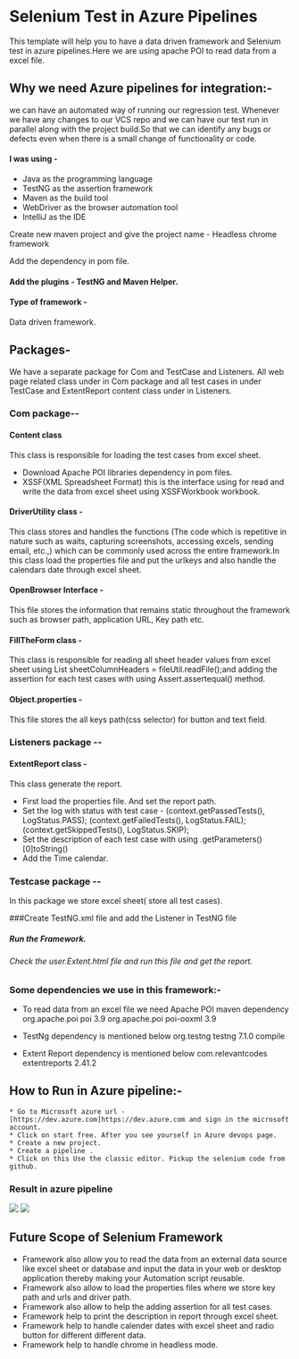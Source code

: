 # Selenium Test in Azure Pipelines
This template will help you to have a data driven framework and Selenium test in azure pipelines.Here we are using apache POI to read data from a excel file. 
## Why we need Azure pipelines for integration:-
we can have an automated way of running our regression test.  Whenever we have any changes to our VCS repo and we can have our test run in parallel along with the project build.So that we can identify  any bugs or defects even when there is a small change of functionality or code.
#### I was using - 
* Java as the programming language
* TestNG as the assertion framework
* Maven as the build tool
* WebDriver as the browser automation tool
* IntelliJ as the IDE

Create new maven project and give the project name - Headless chrome framework

Add the dependency in pom file.

#### Add the plugins - TestNG and Maven Helper.
#### Type of framework - 
Data driven framework.
## Packages- 
We have a separate package for Com and TestCase and Listeners. All web page related class  under in Com package and all test cases  in under TestCase and ExtentReport content class under in Listeners. 
### Com package--
#### Content class
This class is responsible for loading the test cases from excel sheet.
  * Download Apache POI libraries dependency in pom files.
  * XSSF(XML Spreadsheet Format) this is the interface using for read and write the data from excel sheet using XSSFWorkbook workbook.

#### DriverUtility class - 
This class stores and handles the functions (The code which is repetitive in nature such as waits, capturing screenshots, accessing excels, sending email, etc.,) which can be commonly used across the entire framework.In this class load the properties file and put the urlkeys and also handle the calendars date through excel sheet.
#### OpenBrowser Interface - 
This file stores the information that remains static throughout the framework such as browser path, application URL, Key path etc.
#### FillTheForm class - 
This class is responsible for reading all sheet header values from excel sheet using List<SheetColumnHeader> sheetColumnHeaders = fileUtil.readFile();and adding the assertion for each test cases with using Assert.assertequal() method.
#### Object.properties - 
This file stores the all keys path(css selector) for button and text field.

### Listeners package --
#### ExtentReport class - 
This class generate the report.
  * First load the properties file. And set the report path.
  * Set the log with status with test case - 
    (context.getPassedTests(), LogStatus.PASS);
    (context.getFailedTests(), LogStatus.FAIL);
    (context.getSkippedTests(), LogStatus.SKIP);
  * Set the description of each test case with using  .getParameters()[0]toString()
  * Add the Time calendar.

### Testcase package --
In this package we store excel sheet( store all test cases).

###Create TestNG.xml file and add the Listener in TestNG file
<listeners>
   <listener class-name="Listeners.ExtentReport"/>
</listeners>

##### Run the Framework.
###### Check the user.Extent.html file and run this file and get the report.

### Some dependencies we use in this framework:-
* To read data from an excel file we need Apache POI maven dependency
	<dependency>
	   	<groupId>org.apache.poi</groupId>
	   		<artifactId>poi</artifactId>
	   		<version>3.9</version>
	</dependency>
	<dependency>
	   		<groupId>org.apache.poi</groupId>
	   		<artifactId>poi-ooxml</artifactId>
	   		<version>3.9</version>
	</dependency>
* TestNg dependency is mentioned below
	<dependency>
	   		<groupId>org.testng</groupId>
	   		<artifactId>testng</artifactId>
	   		<version>7.1.0</version>
	   		<scope>compile</scope>
	</dependency>

* Extent Report dependency is mentioned below
	<dependency>
		<groupId>com.relevantcodes</groupId>
	        <artifactId>extentreports</artifactId>
	        <version>2.41.2</version>
	</dependency>

## How to Run in Azure pipeline:-	

	* Go to Microsoft azure url - [https://dev.azure.com]https://dev.azure.com and sign in the microsoft account.
	* Click on start free. After you see yourself in Azure devops page.
	* Create a new project.
	* Create a pipeline .
	* Click on this Use the classic editor. Pickup the selenium code from github. 
### Result in azure pipeline 

<img src="new1.png">
<img src="new2.png">

## Future Scope of Selenium Framework
* Framework also allow you to read the data from an external data source like excel sheet or database and input the data in your web or desktop application thereby making your Automation script reusable.
* Framework also allow to load the properties files where we store key path and urls and driver path.
* Framework also allow to help the adding assertion for all test cases.
* Framework help to print the description in report through excel sheet.
* Framework help to handle calender dates with excel sheet and radio button for different different data.
* Framework help to handle chrome in  headless mode.










